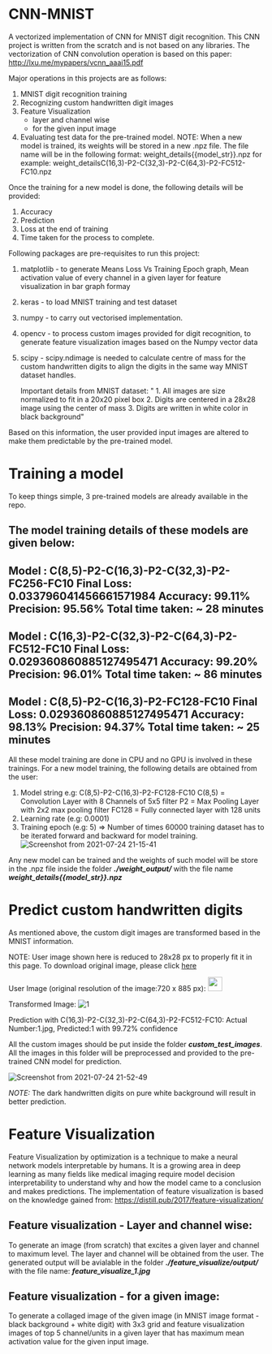 # CNN-MNIST
A vectorized implementation of CNN for MNIST digit recognition. This CNN project is written from the scratch and is not based on any libraries. The vectorization of CNN convolution operation is based on this paper: http://lxu.me/mypapers/vcnn_aaai15.pdf

Major operations in this projects are as follows:
1. MNIST digit recognition training
2. Recognizing custom handwritten digit images
3. Feature Visualization 
    - layer and channel wise
    - for the given input image
4. Evaluating test data for the pre-trained model. NOTE: When a new model is trained, its weights will be stored in a new .npz file. The file name will be in the following format: weight_details{{model_str}}.npz
    for example: weight_detailsC(16,3)-P2-C(32,3)-P2-C(64,3)-P2-FC512-FC10.npz
    
Once the training for a new model is done, the following details will be provided:
1. Accuracy
2. Prediction
3. Loss at the end of training
4. Time taken for the process to complete.

Following packages are pre-requisites to run this project:
1. matplotlib - to generate Means Loss Vs Training Epoch graph, Mean activation value of every channel in a given layer for feature visualization in bar graph formay
2. keras - to load MNIST training and test dataset
3. numpy - to carry out vectorised implementation.
4. opencv - to process custom images provided for digit recognition, to generate feature visualization images based on the Numpy vector data
5. scipy - scipy.ndimage is needed to calculate centre of mass for the custom handwritten digits to align the digits in the same way MNIST dataset handles. 

   Important details from MNIST dataset: "
        1. All images are size normalized to fit in a 20x20 pixel box
        2. Digits are centered in a 28x28 image using the center of mass
        3. Digits are written in white color in black background" 
        
Based on this information, the user provided input images are altered to make them predictable by the pre-trained model.

# Training a model
To keep things simple, 3 pre-trained models are already available in the repo. 

The model training details of these models are given below:
----------------------------------------------------
Model : C(8,5)-P2-C(16,3)-P2-C(32,3)-P2-FC256-FC10
Final Loss: 0.033796041456661571984
Accuracy: 99.11%
Precision: 95.56%
Total time taken: ~ 28 minutes
----------------------------------------------------
Model : C(16,3)-P2-C(32,3)-P2-C(64,3)-P2-FC512-FC10
Final Loss: 0.029360860885127495471
Accuracy: 99.20%
Precision: 96.01%
Total time taken: ~ 86 minutes
----------------------------------------------------
Model : C(8,5)-P2-C(16,3)-P2-FC128-FC10
Final Loss: 0.029360860885127495471
Accuracy: 98.13%
Precision: 94.37%
Total time taken: ~ 25 minutes
----------------------------------------------------

All these model training are done in CPU and no GPU is involved in these trainings.
For a new model training, the following details are obtained from the user:
1. Model string 
   e.g: C(8,5)-P2-C(16,3)-P2-FC128-FC10
     C(8,5) = Convolution Layer with 8 Channels of 5x5 filter
     P2 = Max Pooling Layer with 2x2 max pooling filter
     FC128 = Fully connected layer with 128 units
2. Learning rate (e.g: 0.0001)
3. Training epoch (e.g: 5) => Number of times 60000 training dataset has to be iterated forward and backward for model training.
![Screenshot from 2021-07-24 21-15-41](https://user-images.githubusercontent.com/29046579/126873841-fea67074-90c5-42ca-9e59-d439dfb39e3f.png)

Any new model can be trained and the weights of such model will be store in the .npz file inside the folder ***./weight_output/*** with the file name ***weight_details{{model_str}}.npz***

# Predict custom handwritten digits
As mentioned above, the custom digit images are transformed based in the MNIST information.

NOTE: User image shown here is reduced to 28x28 px to properly fit it in this page. To download original image, please click [here](https://user-images.githubusercontent.com/29046579/126874071-2d64a689-12b6-4423-b499-c6454b2152a0.jpg)

User Image (original resolution of the image:720 x 885 px): <img src="https://user-images.githubusercontent.com/29046579/126874071-2d64a689-12b6-4423-b499-c6454b2152a0.jpg" width="28" height="28">

Transformed Image: ![1](https://user-images.githubusercontent.com/29046579/126874100-76d2fad0-6764-4a63-9a3c-68fec8011fe5.jpg)

Prediction with C(16,3)-P2-C(32,3)-P2-C(64,3)-P2-FC512-FC10: Actual Number:1.jpg, Predicted:1 with 99.72% confidence

All the custom images should be put inside the folder ***custom_test_images***. All the images in this folder will be preprocessed and provided to the pre-trained CNN model for prediction.

![Screenshot from 2021-07-24 21-52-49](https://user-images.githubusercontent.com/29046579/126874816-482c2296-89d3-4972-b3f0-6ba577c1c78d.png)

*NOTE:* The dark handwritten digits on pure white background will result in better prediction.

# Feature Visualization
Feature Visualization by optimization is a technique to make a neural network models interpretable by humans. It is a growing area in deep learning as many fields like medical imaging require model decision interpretability to understand why and how the model came to a conclusion and makes predictions.
The implementation of feature visualization is based on the knowledge gained from: https://distill.pub/2017/feature-visualization/

## Feature visualization - Layer and channel wise:
To generate an image (from scratch) that excites a given layer and channel to maximum level. The layer and channel will be obtained from the user.
The generated output will be avialable in the folder ***./feature_visualize/output/*** with the file name: ***feature_visualize_1.jpg***


## Feature visualization - for a given image:
To generate a collaged image of the given image (in MNIST image format - black background + white digit) with 3x3 grid and feature visualization images of top 5 channel/units in a given layer that has maximum mean activation value for the given input image.
